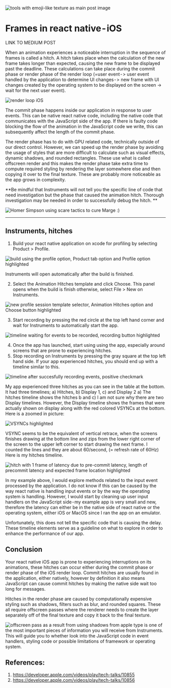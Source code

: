 ![tools with emoji-like texture as main post image](https://cdn-images-1.medium.com/max/800/1*L_cBCqPkdlCNbHJ5gtSwpw.png)

# Frames in react native - iOS
LINK TO MEDIUM POST

When an animation experiences a noticeable interruption in the sequence of frames is called a hitch. A hitch takes place when the calculation of the new frame takes longer than expected, causing the new frame to be displayed past the deadline. These calculations can take place during the commit phase or render phase of the render loop (=user event - > user event handled by the application to determine UI changes - > new frame with UI changes created by the operating system to be displayed on the screen -> wait for the next user event).

![render loop iOS](https://cdn-images-1.medium.com/max/800/1*_xIPTZJDQ3Uv6juxZTqlEg.png)

The commit phase happens inside our application in response to user events. This can be native react native code, including the native code that communicates with the JavaScript side of the app. If there is faulty code blocking the flow of the animation in the JavaScript code we write, this can subsequently affect the length of the commit phase.

The render phase has to do with GPU related code, technically outside of our direct control. However, we can speed up the render phase by avoiding the usage of styles that are more difficult to calculate such as visual effects, dynamic shadows, and rounded rectangles. These use what is called offscreen render and this makes the render phase take extra time to compute required styling by rendering the layer somewhere else and then copying it over to the final texture. These are probably more noticeable as the app grows in complexity.

**Be mindful that Instruments will not tell you the specific line of code that need investigation but the phase that caused the animation hitch. Thorough investigation may be needed in order to successfully debug the hitch. **


![Homer Simpson using scare tactics to cure Marge :)](https://media.giphy.com/media/3o6MbehxBdCnpDxOWA/giphy.gif)

---

## Instruments, hitches

1. Build your react native application on xcode for profiling by selecting Product > Profile.

![build using the profile option, Product tab option and Profile option highlighted](https://cdn-images-1.medium.com/max/800/1*-sUMtoce8pXmdPRz5-OZVA.png)

Instruments will open automatically after the build is finished.

2. Select the Animation Hitches template and click Choose. This panel opens when the build is finish otherwise, select File > New on Instruments.

![new profile session template selector, Animation Hitches option and Choose button highlighted](https://cdn-images-1.medium.com/max/800/1*-sUMtoce8pXmdPRz5-OZVA.png)

3. Start recording by pressing the red circle at the top left hand corner and wait for Instruments to automatically start the app.

![timeline waiting for events to be recorded, recording button highlighted](https://cdn-images-1.medium.com/max/800/1*WD674XgcdikYdAciAh3cuw.png)

4. Once the app has launched, start using using the app, especially around screens that are prone to experiencing hitches.
5. Stop recording on Instruments by pressing the gray square at the top left hand side. If your app experienced hitches, you should end up with a timeline similar to this.

![timeline after succesfully recording events, positive checkmark](https://cdn-images-1.medium.com/max/800/1*CXcIM2lsx6vV0ajlV1q2tw.png)

My app experienced three hitches as you can see in the table at the bottom. It had three timelines; a) Hitches, b) Display 1, c) and Display 2
a) The hitches timeline shows the hitches
b and c) I am not sure why there are two Display timelines. However, the Display timeline shows the frames that were actually shown on display along with the red colored VSYNCs at the bottom. Here is a zoomed in picture:

![VSYNCs highlighted](https://cdn-images-1.medium.com/max/800/1*0wSFUGPpRQySR0wW6vlpoA.png)

VSYNC seems to be the equivalent of vertical retrace, when the screens finishes drawing at the bottom line and zips from the lower right corner of the screen to the upper left corner to start drawing the next frame. I counted the lines and they are about 60/second, (= refresh rate of 60Hz)
Here is my hitches timeline.

![hitch with 1 frame of latency due to pre-commit latency, length of precommit latency and expected frame location highlighted](https://cdn-images-1.medium.com/max/800/1*dUNAVNV7uxZBvLLtKkfzAA.png)

In my example above, I would explore methods related to the input event processed by the application. I do not know if this can be caused by the way react native is handling input events or by the way the operating system is handling. However, I would start by cleaning up user input handlers on the JavaScript side - my example app is very small and new, therefore the latency can either be in the native side of react native or the operating system, either iOS or MacOS since I ran the app on an emulator.

Unfortunately, this does not tell the specific code that is causing the delay. These timeline elements serve as a guideline on what to explore in order to enhance the performance of our app.

## Conclusion

Your react native iOS app is prone to experiencing interruptions on its animations, these hitches can occur either during the commit phase or render phase of the iOS render loop. Commit hitches are usually found in the application, either natively, however by definition it also means JavaScript can cause commit hitches by making the native side wait too long for messages.

Hitches in the render phase are caused by computationally expensive styling such as shadows, filters such as blur, and rounded squares. These all require offscreen passes where the renderer needs to create the layer separately off of the final texture and copy it back to the final texture.

![offscreen pass as a result from using shadows from apple](https://developer.apple.com/videos/play/tech-talks/10857/Hitch) type is one of the most important pieces of information you will receive from Instruments. This will guide you to whether look into the JavaScript code in event handlers, styling code or possible limitations of framework or operating system.

## References:
1. https://developer.apple.com/videos/play/tech-talks/10855
2. https://developer.apple.com/videos/play/tech-talks/10856
